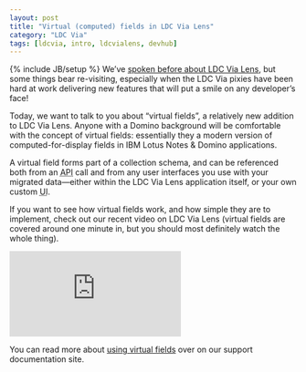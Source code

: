 ```yaml
---
layout: post
title: "Virtual (computed) fields in LDC Via Lens"
category: "LDC Via"
tags: [ldcvia, intro, ldcvialens, devhub]
---
```

{% include JB/setup %}
We’ve [spoken before about LDC Via Lens](/2015/06/15/ldc-via-lens/), but some things bear re-visiting, especially when the LDC Via pixies have been hard at work delivering new features that will put a smile on any developer’s face!

Today, we want to talk to you about “virtual fields”, a relatively new addition to LDC Via Lens. Anyone with a Domino background will be comfortable with the concept of virtual fields: essentially they a modern version of computed-for-display fields in IBM Lotus Notes & Domino applications.

A virtual field forms part of a collection schema, and can be referenced both from an <abbr title="Application Programming Interface">API</abbr> call and from any user interfaces you use with your migrated data—either within the LDC Via Lens application itself, or your own custom <abbr title="User Interface">UI</abbr>.

If you want to see how virtual fields work, and how simple they are to implement, check out our recent video on LDC Via Lens (virtual fields are covered around one minute in, but you should most definitely watch the whole thing).

<iframe class="video560" src="https://youtube.com/embed/L-FcdUT9fRc" frameborder="0" allowfullscreen></iframe>

You can read more about [using virtual fields](https://ldcvia.zendesk.com/hc/en-gb/articles/205880432-Using-Virtual-Fields) over on our support documentation site.
